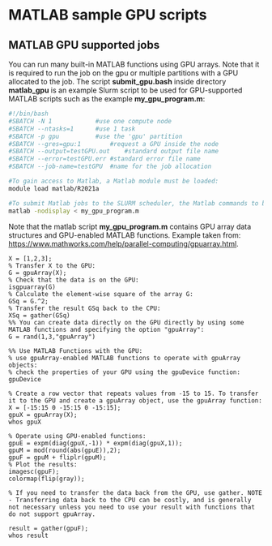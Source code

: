 # MATLAB sample GPU scripts

## MATLAB GPU supported jobs

You can run many built-in MATLAB functions using GPU arrays. Note that it is required to run the job on the gpu or multiple partitions with a GPU allocated to the job.
The script **submit_gpu.bash** inside directory **matlab_gpu** is an example Slurm script to be used for GPU-supported MATLAB scripts such as the example **my_gpu_program.m**:

```bash
#!/bin/bash
#SBATCH -N 1			#use one compute node
#SBATCH --ntasks=1		#use 1 task
#SBATCH -p gpu			#use the 'gpu' partition
#SBATCH --gres=gpu:1		#request a GPU inside the node
#SBATCH --output=testGPU.out	#standard output file name
#SBATCH --error=testGPU.err	#standard error file name
#SBATCH --job-name=testGPU	#name for the job allocation

#To gain access to Matlab, a Matlab module must be loaded:
module load matlab/R2021a

#To submit Matlab jobs to the SLURM scheduler, the Matlab commands to be executed must be containined in a single .m script:
matlab -nodisplay < my_gpu_program.m
```

Note that the matlab script **my_gpu_program.m** contains GPU array data structures and GPU-enabled MATLAB functions. Example taken from: https://www.mathworks.com/help/parallel-computing/gpuarray.html.

```
X = [1,2,3];
% Transfer X to the GPU:
G = gpuArray(X);
% Check that the data is on the GPU:
isgpuarray(G)
% Calculate the element-wise square of the array G:
GSq = G.^2;
% Transfer the result GSq back to the CPU:
XSq = gather(GSq)
%% You can create data directly on the GPU directly by using some MATLAB functions and specifying the option "gpuArray":
G = rand(1,3,"gpuArray")

%% Use MATLAB Functions with the GPU:
% use gpuArray-enabled MATLAB functions to operate with gpuArray objects:
% check the properties of your GPU using the gpuDevice function:
gpuDevice

% Create a row vector that repeats values from -15 to 15. To transfer it to the GPU and create a gpuArray object, use the gpuArray function:
X = [-15:15 0 -15:15 0 -15:15];
gpuX = gpuArray(X);
whos gpuX

% Operate using GPU-enabled functions:
gpuE = expm(diag(gpuX,-1)) * expm(diag(gpuX,1));
gpuM = mod(round(abs(gpuE)),2);
gpuF = gpuM + fliplr(gpuM);
% Plot the results:
imagesc(gpuF);
colormap(flip(gray));

% If you need to transfer the data back from the GPU, use gather. NOTE - Transferring data back to the CPU can be costly, and is generally not necessary unless you need to use your result with functions that do not support gpuArray.

result = gather(gpuF);
whos result
```

